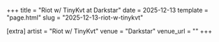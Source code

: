 +++
title = "Riot w/ TinyKvt at Darkstar"
date = 2025-12-13
template = "page.html"
slug = "2025-12-13-riot-w-tinykvt"

[extra]
artist = "Riot w/ TinyKvt"
venue = "Darkstar"
venue_url = ""
+++
